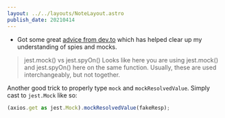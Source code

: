 ```yaml
---
layout: ../../layouts/NoteLayout.astro
publish_date: 20210414
---
```


- Got some great [advice from dev.to](https://dev.to/chiubaca/comment/1dan0) which has helped clear up my understanding of spies and mocks.

> jest.mock() vs jest.spyOn()
> Looks like here you are using jest.mock() and jest.spyOn() here on the same function. Usually, these are used interchangeably, but not together.

Another good trick to properly type `mock` and `mockResolvedValue`. Simply cast to `jest.Mock` like so:

```ts
(axios.get as jest.Mock).mockResolvedValue(fakeResp);
```
